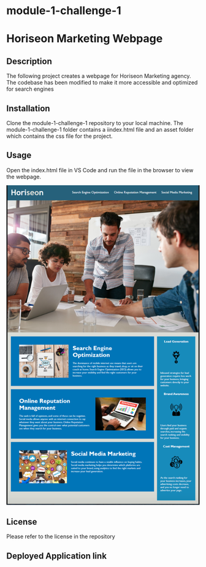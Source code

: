 # module-1-challenge-1
# Horiseon Marketing Webpage 

## Description

The following project creates a webpage for Horiseon Marketing agency. The codebase has been modified to make it more accessible and optimized for search engines


## Installation

Clone the module-1-challenge-1 repository to your local machine. The module-1-challenge-1 folder contains a iindex.html file and an asset folder which contains the css file for the project. 

## Usage

Open the index.html file in VS Code and run the file in the browser to view the webpage. 

![Horiseon Marketing Webpage](assets/images/Mockup-image.png)


## License

Please refer to the license in the repository

## Deployed Application link
